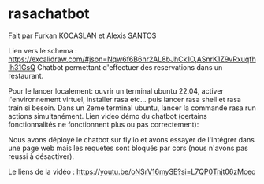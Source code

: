 # rasachatbot
Fait par Furkan KOCASLAN et Alexis SANTOS

Lien vers le schema : https://excalidraw.com/#json=Nqw6f6B6nr2AL8bJhCk1O,ASnrK1Z9vRxuqfhIh31GsQ
Chatbot permettant d'effectuer des reservations dans un restaurant. 

Pour le lancer localement: ouvrir un terminal ubuntu 22.04, activer l'environnement virtuel, installer rasa etc... puis lancer rasa shell et rasa train si besoin. Dans un 2eme terminal ubuntu, lancer la commande rasa run actions simultanément. Lien video démo du chatbot (certains fonctionnalités ne fonctionnent plus ou pas correctement):

Nous avons déployé le chatbot sur fly.io et avons essayer de l'intégrer dans une page web mais les requetes sont bloqués par cors (nous n'avons pas reussi à désactiver).

Le liens de la vidéo : https://youtu.be/oNSrV16mySE?si=L7QP0Tnjt06zMceq
